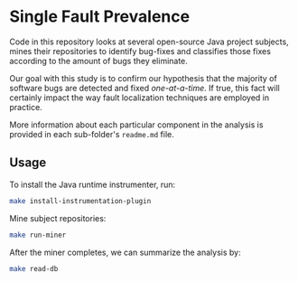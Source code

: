 # Single Fault Prevalence

Code in this repository looks at several open-source Java project subjects, mines their repositories
to identify bug-fixes and classifies those fixes according to the amount of bugs they eliminate.

Our goal with this study is to confirm our hypothesis that the majority of software bugs are
detected and fixed *one-at-a-time*. If true, this fact will certainly impact the way fault
localization techniques are employed in practice.

More information about each particular component in the analysis is provided in each sub-folder's
`readme.md` file.

## Usage

To install the Java runtime instrumenter, run:
```sh
make install-instrumentation-plugin
```

Mine subject repositories:
```sh
make run-miner
```

After the miner completes, we can summarize the analysis by:
```sh
make read-db
```
